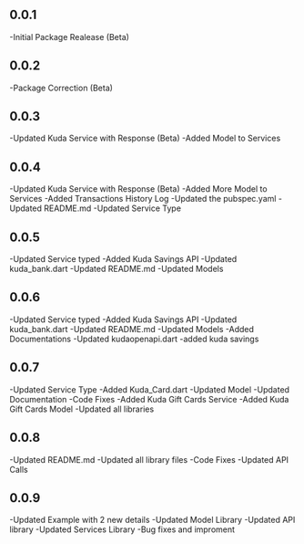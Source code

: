 ## 0.0.1
-Initial Package Realease (Beta)

## 0.0.2
-Package Correction (Beta)

## 0.0.3
-Updated Kuda Service with Response (Beta)
-Added Model to Services

## 0.0.4
-Updated Kuda Service with Response (Beta)
-Added More Model to Services
-Added Transactions History Log
-Updated the pubspec.yaml
-Updated README.md
-Updated Service Type

## 0.0.5
-Updated Service typed
-Added Kuda Savings API
-Updated kuda_bank.dart
-Updated README.md
-Updated Models

## 0.0.6
-Updated Service typed
-Added Kuda Savings API
-Updated kuda_bank.dart
-Updated README.md
-Updated Models
-Added Documentations
-Updated kudaopenapi.dart
-added kuda savings

## 0.0.7
-Updated Service Type
-Added Kuda_Card.dart
-Updated Model
-Updated Documentation
-Code Fixes
-Added Kuda Gift Cards Service
-Added Kuda Gift Cards Model
-Updated all libraries

## 0.0.8
-Updated README.md
-Updated all library files
-Code Fixes
-Updated API Calls

## 0.0.9
-Updated Example with 2 new details
-Updated Model Library
-Updated API library
-Updated Services Library
-Bug fixes and improment